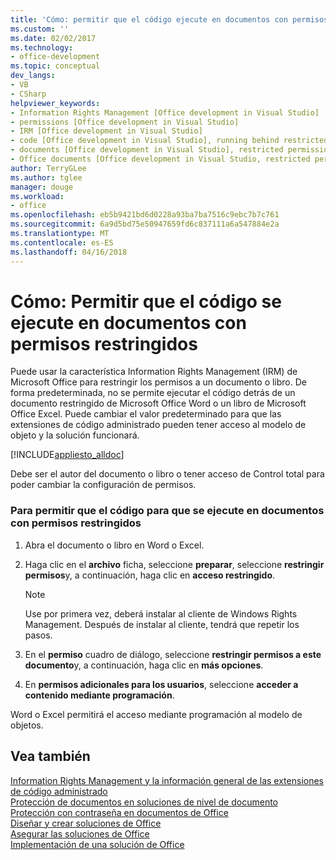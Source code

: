 ```yaml
---
title: 'Cómo: permitir que el código ejecute en documentos con permisos restringidos | Documentos de Microsoft'
ms.custom: ''
ms.date: 02/02/2017
ms.technology:
- office-development
ms.topic: conceptual
dev_langs:
- VB
- CSharp
helpviewer_keywords:
- Information Rights Management [Office development in Visual Studio]
- permissions [Office development in Visual Studio]
- IRM [Office development in Visual Studio]
- code [Office development in Visual Studio], running behind restricted documents
- documents [Office development in Visual Studio], restricted permissions
- Office documents [Office development in Visual Studio, restricted permissions
author: TerryGLee
ms.author: tglee
manager: douge
ms.workload:
- office
ms.openlocfilehash: eb5b9421bd6d0228a93ba7ba7516c9ebc7b7c761
ms.sourcegitcommit: 6a9d5bd75e50947659fd6c837111a6a547884e2a
ms.translationtype: MT
ms.contentlocale: es-ES
ms.lasthandoff: 04/16/2018
---
```

# <a name="how-to-permit-code-to-run-behind-documents-with-restricted-permissions"></a>Cómo: Permitir que el código se ejecute en documentos con permisos restringidos
  Puede usar la característica Information Rights Management (IRM) de Microsoft Office para restringir los permisos a un documento o libro. De forma predeterminada, no se permite ejecutar el código detrás de un documento restringido de Microsoft Office Word o un libro de Microsoft Office Excel. Puede cambiar el valor predeterminado para que las extensiones de código administrado pueden tener acceso al modelo de objeto y la solución funcionará.  
  
 [!INCLUDE[appliesto_alldoc](../vsto/includes/appliesto-alldoc-md.md)]  
  
 Debe ser el autor del documento o libro o tener acceso de Control total para poder cambiar la configuración de permisos.  
  
### <a name="to-permit-code-to-run-behind-documents-with-restricted-permissions"></a>Para permitir que el código para que se ejecute en documentos con permisos restringidos  
  
1.  Abra el documento o libro en Word o Excel.  
  
2.  Haga clic en el **archivo** ficha, seleccione **preparar**, seleccione **restringir permisos**y, a continuación, haga clic en **acceso restringido**.  
  
    > [!NOTE]  
    >  Use por primera vez, deberá instalar al cliente de Windows Rights Management. Después de instalar al cliente, tendrá que repetir los pasos.  
  
3.  En el **permiso** cuadro de diálogo, seleccione **restringir permisos a este documento**y, a continuación, haga clic en **más opciones**.  
  
4.  En **permisos adicionales para los usuarios**, seleccione **acceder a contenido mediante programación**.  
  
 Word o Excel permitirá el acceso mediante programación al modelo de objetos.  
  
## <a name="see-also"></a>Vea también  
 [Information Rights Management y la información general de las extensiones de código administrado](../vsto/information-rights-management-and-managed-code-extensions-overview.md)   
 [Protección de documentos en soluciones de nivel de documento](../vsto/document-protection-in-document-level-solutions.md)   
 [Protección con contraseña en documentos de Office](../vsto/password-protection-on-office-documents.md)   
 [Diseñar y crear soluciones de Office](../vsto/designing-and-creating-office-solutions.md)   
 [Asegurar las soluciones de Office](../vsto/securing-office-solutions.md)   
 [Implementación de una solución de Office](../vsto/deploying-an-office-solution.md)  
  
  